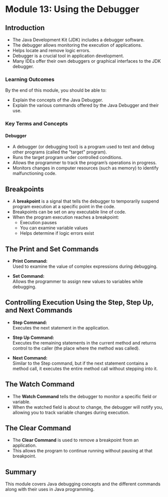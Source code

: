 # Module 13: Using the Debugger

## Introduction
- The Java Development Kit (JDK) includes a debugger software.
- The debugger allows monitoring the execution of applications.
- Helps locate and remove logic errors.
- Debugger is a crucial tool in application development.
- Many IDEs offer their own debuggers or graphical interfaces to the JDK debugger.

### Learning Outcomes
By the end of this module, you should be able to:
- Explain the concepts of the Java Debugger.
- Explain the various commands offered by the Java Debugger and their use.

### Key Terms and Concepts

#### Debugger
- A debugger (or debugging tool) is a program used to test and debug other programs (called the "target" program).
- Runs the target program under controlled conditions.
- Allows the programmer to track the program’s operations in progress.
- Monitors changes in computer resources (such as memory) to identify malfunctioning code.

## Breakpoints

- A **breakpoint** is a signal that tells the debugger to temporarily suspend program execution at a specific point in the code.
- Breakpoints can be set on any executable line of code.
- When the program execution reaches a breakpoint:
  - Execution pauses
  - You can examine variable values
  - Helps determine if logic errors exist

## The Print and Set Commands

- **Print Command:**  
  Used to examine the value of complex expressions during debugging.

- **Set Command:**  
  Allows the programmer to assign new values to variables while debugging.

## Controlling Execution Using the Step, Step Up, and Next Commands

- **Step Command:**  
  Executes the next statement in the application.

- **Step Up Command:**  
  Executes the remaining statements in the current method and returns control to the caller (the place where the method was called).

- **Next Command:**  
  Similar to the Step command, but if the next statement contains a method call, it executes the entire method call without stepping into it.

## The Watch Command

- The **Watch Command** tells the debugger to monitor a specific field or variable.
- When the watched field is about to change, the debugger will notify you, allowing you to track variable changes during execution.

## The Clear Command

- The **Clear Command** is used to remove a breakpoint from an application.
- This allows the program to continue running without pausing at that breakpoint.

## Summary

This module covers Java debugging concepts and the different commands along with their uses in Java programming.